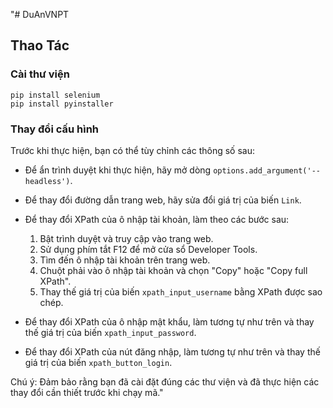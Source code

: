 "# DuAnVNPT

## Thao Tác

### Cài thư viện 

```shell
pip install selenium
pip install pyinstaller
```

### Thay đổi cấu hình

Trước khi thực hiện, bạn có thể tùy chỉnh các thông số sau:

- Để ẩn trình duyệt khi thực hiện, hãy mở dòng `options.add_argument('--headless')`.

- Để thay đổi đường dẫn trang web, hãy sửa đổi giá trị của biến `Link`.

- Để thay đổi XPath của ô nhập tài khoản, làm theo các bước sau:
  1. Bật trình duyệt và truy cập vào trang web.
  2. Sử dụng phím tắt F12 để mở cửa sổ Developer Tools.
  3. Tìm đến ô nhập tài khoản trên trang web.
  4. Chuột phải vào ô nhập tài khoản và chọn "Copy" hoặc "Copy full XPath".
  5. Thay thế giá trị của biến `xpath_input_username` bằng XPath được sao chép.

- Để thay đổi XPath của ô nhập mật khẩu, làm tương tự như trên và thay thế giá trị của biến `xpath_input_password`.

- Để thay đổi XPath của nút đăng nhập, làm tương tự như trên và thay thế giá trị của biến `xpath_button_login`.

Chú ý: Đảm bảo rằng bạn đã cài đặt đúng các thư viện và đã thực hiện các thay đổi cần thiết trước khi chạy mã."
